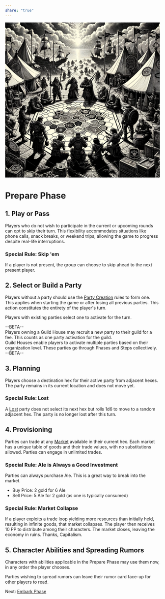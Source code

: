 ```yaml
---  
share: "true"  
---  
```

  
  
![Pasted image 20240126173415](./Pasted%20image%2020240126173415.png)  
  
# Prepare Phase  
  
## 1. **Play or Pass**  
  
Players who do not wish to participate in the current or upcoming rounds can opt to skip their turn. This flexibility accommodates situations like phone calls, snack breaks, or weekend trips, allowing the game to progress despite real-life interruptions.  
  
### Special Rule: Skip 'em  
  
If a player is not present, the group can choose to skip ahead to the next present player.  
  
## 2. Select or Build a Party  
  
Players without a party should use the [Party Creation](./Party%20Creation.html) rules to form one. This applies when starting the game or after losing all previous parties. This action constitutes the entirety of the player's turn.  
  
Players with existing parties select one to activate for the turn.  
  
--BETA--  
Players owning a Guild House may recruit a new party to their guild for a fee. This counts as one party activation for the guild.  
Guild Houses enable players to activate multiple parties based on their organization level. These parties go through Phases and Steps collectively.  
--BETA--  
  
## 3. Planning  
  
Players choose a destination hex for their active party from adjacent hexes. The party remains in its current location and does not move yet.  
  
### Special Rule: Lost  
  
A [Lost](Lost.html) party does not select its next hex but rolls 1d6 to move to a random adjacent hex. The party is no longer lost after this turn.  
  
## 4. Provisioning  
  
Parties can trade at any [Market](./Market.html) available in their current hex. Each market has a unique table of goods and their trade values, with no substitutions allowed. Parties can engage in unlimited trades.  
  
### Special Rule: Ale is Always a Good Investment  
  
Parties can always purchase Ale. This is a great way to break into the market.  
- Buy Price: 2 gold for 6 Ale  
- Sell Price: 5 Ale for 2 gold (as one is typically consumed)  
  
### Special Rule: Market Collapse  
  
If a player exploits a trade loop yielding more resources than initially held, resulting in infinite goods, that market collapses. The player then receives 10 PP to distribute among their characters. The market closes, leaving the economy in ruins. Thanks, Capitalism.  
  
## 5. Character Abilities and Spreading Rumors  
  
Characters with abilities applicable in the Prepare Phase may use them now, in any order the player chooses.  
  
Parties wishing to spread rumors can leave their rumor card face-up for other players to read.  
  
Next: [Embark Phase](./Embark%20Phase.html)